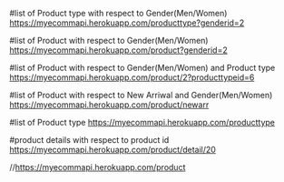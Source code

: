 #list of Product type with respect to Gender(Men/Women)
https://myecommapi.herokuapp.com/producttype?genderid=2

#list of Product with respect to Gender(Men/Women)
https://myecommapi.herokuapp.com/product?genderid=2

#list of Product with respect to Gender(Men/Women) and Product type
https://myecommapi.herokuapp.com/product/2?producttypeid=6

#list of Product with respect to New Arriwal and Gender(Men/Women)
https://myecommapi.herokuapp.com/product/newarr

#list of Product type
https://myecommapi.herokuapp.com/producttype

#product details with respect to product id
https://myecommapi.herokuapp.com/product/detail/20


//https://myecommapi.herokuapp.com/product
